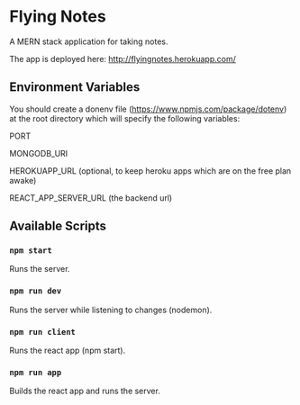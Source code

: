 # Flying Notes
A MERN stack application for taking notes.

The app is deployed here: http://flyingnotes.herokuapp.com/

## Environment Variables
You should create a donenv file (https://www.npmjs.com/package/dotenv) at the root directory which will specify the following variables:</br>

PORT</br>

MONGODB_URI</br>

HEROKUAPP_URL (optional, to keep heroku apps which are on the free plan awake)</br>

REACT_APP_SERVER_URL (the backend url)</br>

## Available Scripts

### `npm start`
Runs the server.</br>

### `npm run dev`
Runs the server while listening to changes (nodemon).</br>

### `npm run client`
Runs the react app (npm start).</br>

### `npm run app`
Builds the react app and runs the server.
